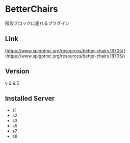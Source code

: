 # BetterChairs
階段ブロックに座れるプラグイン

## Link
[https://www.spigotmc.org/resources/better-chairs.18705/](https://www.spigotmc.org/resources/better-chairs.18705/)

## Version
v 0.9.5

## Installed Server
- s1
- s2
- s3
- s5
- s7
- s8
